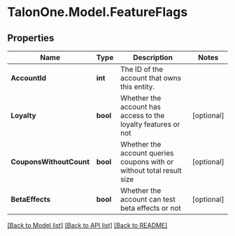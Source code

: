 
# TalonOne.Model.FeatureFlags

## Properties

Name | Type | Description | Notes
------------ | ------------- | ------------- | -------------
**AccountId** | **int** | The ID of the account that owns this entity. | 
**Loyalty** | **bool** | Whether the account has access to the loyalty features or not | [optional] 
**CouponsWithoutCount** | **bool** | Whether the account queries coupons with or without total result size | [optional] 
**BetaEffects** | **bool** | Whether the account can test beta effects or not | [optional] 

[[Back to Model list]](../README.md#documentation-for-models)
[[Back to API list]](../README.md#documentation-for-api-endpoints)
[[Back to README]](../README.md)


